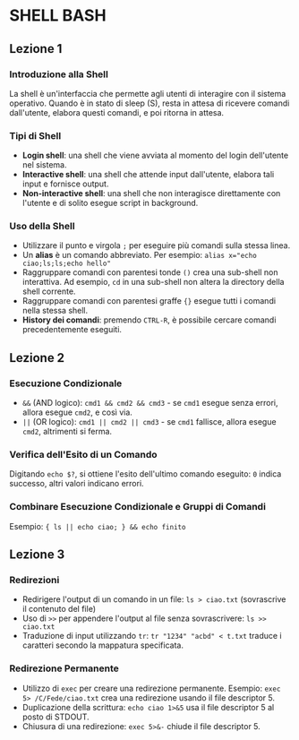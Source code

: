 # SHELL BASH

## Lezione 1

### Introduzione alla Shell
La shell è un'interfaccia che permette agli utenti di interagire con il sistema operativo. Quando è in stato di sleep (S), resta in attesa di ricevere comandi dall'utente, elabora questi comandi, e poi ritorna in attesa.

### Tipi di Shell
- **Login shell**: una shell che viene avviata al momento del login dell'utente nel sistema.
- **Interactive shell**: una shell che attende input dall'utente, elabora tali input e fornisce output.
- **Non-interactive shell**: una shell che non interagisce direttamente con l'utente e di solito esegue script in background.

### Uso della Shell
- Utilizzare il punto e virgola `;` per eseguire più comandi sulla stessa linea.
- Un **alias** è un comando abbreviato. Per esempio: `alias x="echo ciao;ls;ls;echo hello"`
- Raggruppare comandi con parentesi tonde `()` crea una sub-shell non interattiva. Ad esempio, `cd` in una sub-shell non altera la directory della shell corrente.
- Raggruppare comandi con parentesi graffe `{}` esegue tutti i comandi nella stessa shell.
- **History dei comandi**: premendo `CTRL-R`, è possibile cercare comandi precedentemente eseguiti.

## Lezione 2

### Esecuzione Condizionale
- `&&` (AND logico): `cmd1 && cmd2 && cmd3` - se `cmd1` esegue senza errori, allora esegue `cmd2`, e così via.
- `||` (OR logico): `cmd1 || cmd2 || cmd3` - se `cmd1` fallisce, allora esegue `cmd2`, altrimenti si ferma.

### Verifica dell'Esito di un Comando
Digitando `echo $?`, si ottiene l'esito dell'ultimo comando eseguito: `0` indica successo, altri valori indicano errori.

### Combinare Esecuzione Condizionale e Gruppi di Comandi
Esempio: `{ ls || echo ciao; } && echo finito`

## Lezione 3

### Redirezioni
- Redirigere l'output di un comando in un file: `ls > ciao.txt` (sovrascrive il contenuto del file)
- Uso di `>>` per appendere l'output al file senza sovrascrivere: `ls >> ciao.txt`
- Traduzione di input utilizzando `tr`: `tr "1234" "acbd" < t.txt` traduce i caratteri secondo la mappatura specificata.

### Redirezione Permanente
- Utilizzo di `exec` per creare una redirezione permanente. Esempio: `exec 5> /C/Fede/ciao.txt` crea una redirezione usando il file descriptor 5.
- Duplicazione della scrittura: `echo ciao 1>&5` usa il file descriptor 5 al posto di STDOUT.
- Chiusura di una redirezione: `exec 5>&-` chiude il file descriptor 5.


